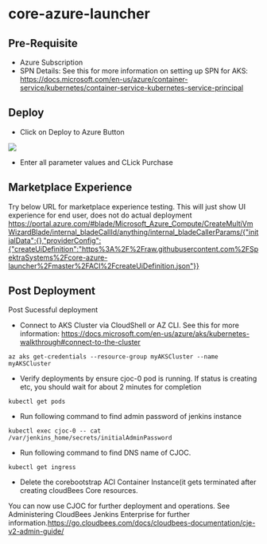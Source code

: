 # core-azure-launcher


## Pre-Requisite
 - Azure Subscription
 - SPN Details: See this for more information on setting up SPN for AKS: https://docs.microsoft.com/en-us/azure/container-service/kubernetes/container-service-kubernetes-service-principal

 
 
 ## Deploy
 
 - Click on Deploy to Azure Button

<a href="https://portal.azure.com/#create/Microsoft.Template/uri/https%3A%2F%2Fraw.githubusercontent.com%2FSpektraSystems%2Fcore-azure-launcher%2Fmaster%2FACI%2FmainTemplate.json" target="_blank">
    <img src="http://azuredeploy.net/deploybutton.png"/>
</a>

- Enter all parameter values and CLick Purchase
## Marketplace Experience

Try below URL for marketplace experience testing.  This will just show UI experience for end user, does not do actual deployment
https://portal.azure.com/#blade/Microsoft_Azure_Compute/CreateMultiVmWizardBlade/internal_bladeCallId/anything/internal_bladeCallerParams/{"initialData":{},"providerConfig":{"createUiDefinition":"https%3A%2F%2Fraw.githubusercontent.com%2FSpektraSystems%2Fcore-azure-launcher%2Fmaster%2FACI%2FcreateUiDefinition.json"}}

## Post Deployment
Post Sucessful deployment
- Connect to AKS Cluster via CloudShell or AZ CLI. See this for more information: https://docs.microsoft.com/en-us/azure/aks/kubernetes-walkthrough#connect-to-the-cluster
 ```
az aks get-credentials --resource-group myAKSCluster --name myAKSCluster
 ```
- Verify deployments by ensure cjoc-0 pod is running. If status is creating etc, you should wait for about 2 minutes for completion
 ```
kubectl get pods
 ```
- Run following command to find admin password of jenkins instance
 ```
kubectl exec cjoc-0 -- cat /var/jenkins_home/secrets/initialAdminPassword
 ```
- Run following command to find DNS name of CJOC.
 ```
 kubectl get ingress
 ```

- Delete the corebootstrap ACI Container Instance(it gets terminated after creating cloudBees Core resources. 

You can now use CJOC for further deployment and operations. See Administering CloudBees Jenkins Enterprise for further information.https://go.cloudbees.com/docs/cloudbees-documentation/cje-v2-admin-guide/


 
